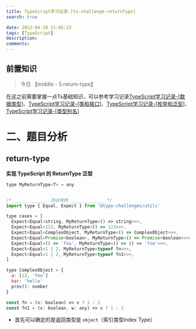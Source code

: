```yaml
---
title: TypeScript学习记录-[ts-challenge-returnType]
search: true

date: 2022-04-20 21:05:23
tags: [TypeScript]
description:
comments:
---
```




## 前置知识

> 今日 【middle - 5.return-type】

在这之前需要掌握一点Ts基础知识，可以参考学习记录[TypeScript学习记录-[数据类型]](./../typescript1.md)、[TypeScript学习记录-[类和接口]](./../typescript1.md)、[TypeScript学习记录-[枚举和泛型]](./../typescript1.md)、[TypeScript学习记录-[类型别名]](./../typescript1.md)

# 二、题目分析

## return-type

**实现 TypeScript 的 ReturnType<T> 泛型**

```js
type MyReturnType<T> = any


/* _____________ 测试用例 _____________ */
import type { Equal, Expect } from '@type-challenges/utils'

type cases = [
  Expect<Equal<string, MyReturnType<() => string>>>,
  Expect<Equal<123, MyReturnType<() => 123>>>,
  Expect<Equal<ComplexObject, MyReturnType<() => ComplexObject>>>,
  Expect<Equal<Promise<boolean>, MyReturnType<() => Promise<boolean>>>>,
  Expect<Equal<() => 'foo', MyReturnType<() => () => 'foo'>>>,
  Expect<Equal<1 | 2, MyReturnType<typeof fn>>>,
  Expect<Equal<1 | 2, MyReturnType<typeof fn1>>>,
]

type ComplexObject = {
  a: [12, 'foo']
  bar: 'hello'
  prev(): number
}

const fn = (v: boolean) => v ? 1 : 2
const fn1 = (v: boolean, w: any) => v ? 1 : 2
```

- 首先可以确定的是返回类型是 `object`（索引类型index Type）

